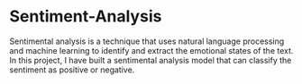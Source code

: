 # Sentiment-Analysis
Sentimental analysis is a technique that uses natural language processing and machine learning to identify and extract the emotional states of the text. In this project, I have built a sentimental analysis model that can classify the sentiment as positive or negative.
